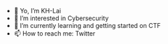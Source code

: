 - 👋 Yo, I’m KH-Lai
- 👀 I’m interested in Cybersecurity
- 🌱 I’m currently learning and getting started on CTF
- 📫 How to reach me: Twitter

<!---
KH-Lai/KH-Lai is a ✨ special ✨ repository because its `README.md` (this file) appears on your GitHub profile.
You can click the Preview link to take a look at your changes.
--->
